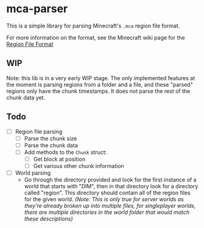 # mca-parser

This is a simple library for parsing Minecraft's `.mca` region file
format.

For more information on the format, see the Minecraft wiki page for the
[Region File
Format](https://minecraft.fandom.com/wiki/Region_file_format)

## WIP

Note: this lib is in a very early WIP stage.  The only implemented
features at the moment is parsing regions from a folder and a file, and
these "parsed" regions only have the chunk timestamps.  It does not
parse the rest of the chunk data yet.

## Todo

- [ ] Region file parsing
	- [ ] Parse the chunk size
	- [ ] Parse the chunk data
	- [ ] Add methods to the `Chunk` struct:
		- [ ] Get block at position
		- [ ] Get various other chunk information
- [ ] World parsing
	- Go through the directory provided and look for the first
	  instance of a world that starts with "DIM", then in that
	  directory look for a directory called "region".  This
	  directory should contain all of the region files for the given
	  world. *(Note: This is only true for server worlds as they're
	  already broken up into multiple files, for singleplayer
	  worlds, there are multiple directories in the world folder
	  that would match these descriptions)*
